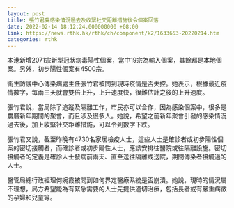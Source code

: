 ```yaml
---
layout: post
title: 張竹君冀感染情況過去及收緊社交距離措施後令個案回落
date: 2022-02-14 18:12:24.000000000 +08:00
link: https://news.rthk.hk/rthk/ch/component/k2/1633653-20220214.htm
categories: rthk
---
```


本港新增2071宗新型冠狀病毒陽性個案，當中19宗為輸入個案，其餘都是本地個案。另外，初步陽性個案有4500宗。

衞生防護中心傳染病處主任張竹君被問到現時疫情是否失控。她表示，根據最近疫情數字，每兩三天就會雙倍上升，上升速度快，很難估計之後的上升速度。

張竹君說，當局除了追蹤及隔離工作，市民亦可以合作，因為感染個案中，很多是農曆新年期間的聚會，而且涉及很多人。她說，希望之前新年聚會引發的感染情況過去後，加上收緊社交距離措施，可以令到數字下跌。

張竹君又說，截至昨晚有4730名家居檢疫人士，這些人士是確診者或初步陽性個案的密切接觸者，而確診者或初步陽性人士，應該安排往醫院或往隔離設施。密切接觸者的定義是確診人士發病前兩天、直至送往隔離或送院，期間傳染者接觸過的人士。

醫管局總行政經理何婉霞被問到如何界定醫療系統是否崩潰。她說，現時的情況屬不理想，局方希望能為有緊急需要的人士先提供適切治療，包括長者或有嚴重病徵的孕婦和兒童等。
